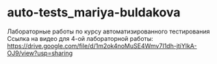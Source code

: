 # auto-tests_mariya-buldakova
Лабораторные работы по курсу автоматизированного тестирования
Ссылка на видео для 4-ой лабораторной работы: https://drive.google.com/file/d/1m2ok4noMuSE4Wmv7I1dh-jtiYlkA-OJ9/view?usp=sharing
